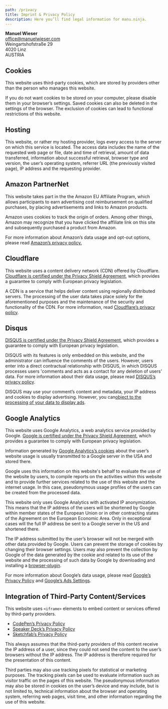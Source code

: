 ```yaml
---
path: /privacy
title: Imprint & Privacy Policy
description: Here you’ll find legal information for manu.ninja.
---
```


**Manuel Wieser**  
[office@manuelwieser.com](mailto:office@manuelwieser.com)  
Weingartshofstraße 29  
4020 Linz  
AUSTRIA

## Cookies

This website uses third-party cookies, which are stored by providers other than the person who manages this website.

If you do not want cookies to be stored on your computer, please disable them in your browser’s settings. Saved cookies can also be deleted in the settings of the browser. The exclusion of cookies can lead to functional restrictions of this website.

## Hosting

This website, or rather my hosting provider, logs every access to the server on which this service is located. The access data includes the name of the requested web page or file, date and time of retrieval, amount of data transferred, information about successful retrieval, browser type and version, the user’s operating system, referrer URL (the previously visited page), IP address and the requesting provider.

## Amazon PartnerNet

This website takes part in the the Amazon EU Affiliate Program, which allows participants to earn advertising cost reimbursement on qualified purchases, by placing advertisements and links to Amazon products.

Amazon uses cookies to track the origin of orders. Among other things, Amazon may recognize that you have clicked the affiliate link on this site and subsequently purchased a product from Amazon.

For more information about Amazon’s data usage and opt-out options, please read [Amazon’s privacy policy.](https://www.amazon.com/gp/help/customer/display.html?nodeId=201909010.)

## Cloudflare

This website uses a content delivery network (CDN) offered by Cloudflare. [Cloudflare is certified under the Privacy Shield Agreement](https://www.privacyshield.gov/participant?id=a2zt0000000GnZKAA0&status=Active), which provides a guarantee to comply with European privacy legislation.

A CDN is a service that helps deliver content using regionally distributed servers. The processing of the user data takes place solely for the aforementioned purposes and the maintenance of the security and functionality of the CDN. For more information, read [Cloudflare’s privacy policy](https://www.cloudflare.com/security-policy).

## Disqus

[DISQUS is certified under the Privacy Shield Agreement](https://www.privacyshield.gov/participant?id=a2zt0000000TRkEAAW&status=Active), which provides a guarantee to comply with European privacy legislation.

DISQUS with its features is only embedded on this website, and the administrator can influence the comments of the users. However, users enter into a direct contractual relationship with DISQUS, in which DISQUS processes users 'comments and acts as a contact for any deletion of users' data. For more information about their data usage, please read [DISQUS’s privacy policy](https://help.disqus.com/terms-and-policies/disqus-privacy-policy).

DISQUS may use your comment’s content and metadata, your IP address and cookies to display advertising. However, you can[object to the processing of your data to display ads](https://disqus.com/data-sharing-settings).

## Google Analytics

This website uses Google Analytics, a web analytics service provided by Google. [Google is certified under the Privacy Shield Agreement](https://www.privacyshield.gov/participant?id=a2zt000000001L5AAI&status=Active), which provides a guarantee to comply with European privacy legislation.

Information generated by [Google Analytics’s cookies](https://developers.google.com/analytics/devguides/collection/analyticsjs/cookie-usage) about the user’s website usage is usually transmitted to a Google server in the USA and stored there.

Google uses this information on this website's behalf to evaluate the use of the website by users, to compile reports on the activities within this website and to provide further services related to the use of this website and the internet usage. In this case, pseudonymous usage profiles of the users can be created from the processed data.

This website only uses Google Analytics with activated IP anonymization. This means that the IP address of the users will be shortened by Google within member states of the European Union or in other contracting states of the Agreement on the European Economic Area. Only in exceptional cases will the full IP address be sent to a Google server in the US and shortened there.

The IP address submitted by the user’s browser will not be merged with other data provided by Google. Users can prevent the storage of cookies by changing their browser settings. Users may also prevent the collection by Google of the data generated by the cookie and related to its use of the website and the processing of such data by Google by downloading and installing a [browser-plugin](https://tools.google.com/dlpage/gaoptout).

For more information about Google’s data usage, please read [Google’s Privacy Policy](https://policies.google.com/technologies/ads) and [Google’s Ads Settings](https://adssettings.google.com/authenticated).

## Integration of Third-Party Content/Services

This website uses `<iframe>` elements to embed content or services offered by third-party providers.

*   [CodePen’s Privacy Policy](https://blog.codepen.io/legal/privacy/)
*   [Speaker Deck’s Privacy Policy](https://speakerdeck.com/privacy)
*   [Sketchfab’s Privacy Policy](https://sketchfab.com/privacy)

This always assumes that the third-party providers of this content receive the IP address of a user, since they could not send the content to the user’s browsers without the IP address. The IP address is therefore required for the presentation of this content.

Third parties may also use tracking pixels for statistical or marketing purposes. The tracking pixels can be used to evaluate information such as visitor traffic on the pages of this website. The pseudonymous information may also be stored in cookies on the user’s device and may include, but is not limited to, technical information about the browser and operating system, referring web pages, visit time, and other information regarding the use of this website.
